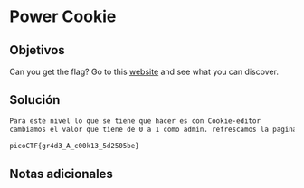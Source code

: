 # Power Cookie

## Objetivos
Can you get the flag? Go to this [website](http://saturn.picoctf.net:55287/) and see what you can discover.


## Solución 
```bash
Para este nivel lo que se tiene que hacer es con Cookie-editor
cambiamos el valor que tiene de 0 a 1 como admin. refrescamos la pagina y tenemos la bandera 

picoCTF{gr4d3_A_c00k13_5d2505be}
```

## Notas adicionales 